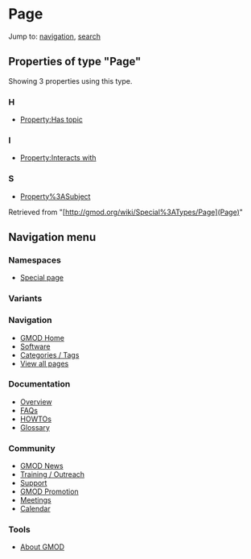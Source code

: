 









<span id="top"></span>







# <span dir="auto">Page</span>









Jump to: [navigation](#mw-navigation), [search](#p-search)





<span id="SMWResults"></span>



## Properties of type "Page"

Showing 3 properties using this type.

### H

- [Property:Has topic](../Property%3AHas_topic "Property:Has topic")

### I

- [Property:Interacts
  with](../Property%3AInteracts_with "Property:Interacts with")

### S

- [Property%3ASubject](../Property%3ASubject "Property%3ASubject")







Retrieved from "[http://gmod.org/wiki/Special%3ATypes/Page](Page)"

















## Navigation menu









### Namespaces

- <span id="ca-nstab-special">[Special
  page](Page "This is a special page, you cannot edit the page itself")</span>





### 

### Variants[](#)



























<a href="../Main_Page"
style="background-image: url(../../images/GMOD-cogs.png);"
title="Visit the main page"></a>





### Navigation



- <span id="n-GMOD-Home">[GMOD Home](../Main_Page)</span>
- <span id="n-Software">[Software](../GMOD_Components)</span>
- <span id="n-Categories-.2F-Tags">[Categories /
  Tags](../Categories)</span>
- <span id="n-View-all-pages">[View all
  pages](../Special:AllPages)</span>







### Documentation



- <span id="n-Overview">[Overview](../Overview)</span>
- <span id="n-FAQs">[FAQs](../Category%3AFAQ)</span>
- <span id="n-HOWTOs">[HOWTOs](../Category%3AHOWTO)</span>
- <span id="n-Glossary">[Glossary](../Glossary)</span>







### Community



- <span id="n-GMOD-News">[GMOD News](../GMOD_News)</span>
- <span id="n-Training-.2F-Outreach">[Training /
  Outreach](../Training_and_Outreach)</span>
- <span id="n-Support">[Support](../Support)</span>
- <span id="n-GMOD-Promotion">[GMOD Promotion](../GMOD_Promotion)</span>
- <span id="n-Meetings">[Meetings](../Meetings)</span>
- <span id="n-Calendar">[Calendar](../Calendar)</span>







### Tools















- <span id="footer-places-about">[About
  GMOD](../GMOD%3AAbout "GMOD%3AAbout")</span>

<!-- -->







